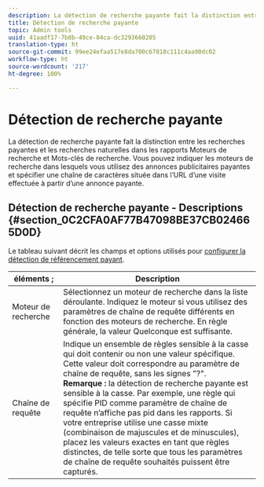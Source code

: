 ```yaml
---
description: La détection de recherche payante fait la distinction entre les recherches payantes et les recherches naturelles dans les rapports Moteurs de recherche et Mots-clés de recherche. Vous pouvez indiquer les moteurs de recherche dans lesquels vous utilisez des annonces publicitaires payantes et spécifier une chaîne de caractères située dans l’URL d’une visite effectuée à partir d’une annonce payante.
title: Détection de recherche payante
topic: Admin tools
uuid: 41aadf17-7b8b-49ce-84ca-dc3293660205
translation-type: ht
source-git-commit: 99ee24efaa517e8da700c67818c111c4aa90dc02
workflow-type: ht
source-wordcount: '217'
ht-degree: 100%

---
```



# Détection de recherche payante

La détection de recherche payante fait la distinction entre les recherches payantes et les recherches naturelles dans les rapports Moteurs de recherche et Mots-clés de recherche. Vous pouvez indiquer les moteurs de recherche dans lesquels vous utilisez des annonces publicitaires payantes et spécifier une chaîne de caractères située dans l’URL d’une visite effectuée à partir d’une annonce payante.

## Détection de recherche payante - Descriptions {#section_0C2CFA0AF77B47098BE37CB024665D0D}

Le tableau suivant décrit les champs et options utilisés pour [configurer la détection de référencement payant](/help/admin/admin/paid-search-detection/t-paid-search-detection.md).

| éléments ; | Description |
|--- |--- |
| Moteur de recherche | Sélectionnez un moteur de recherche dans la liste déroulante. Indiquez le moteur si vous utilisez des paramètres de chaîne de requête différents en fonction des moteurs de recherche. En règle générale, la valeur Quelconque est suffisante. |
| Chaîne de requête | Indique un ensemble de règles sensible à la casse qui doit contenir ou non une valeur spécifique. Cette valeur doit correspondre au paramètre de chaîne de requête, sans les signes &quot;?&quot;. <br>**Remarque :** la détection de recherche payante est sensible à la casse. Par exemple, une règle qui spécifie PID comme paramètre de chaîne de requête n’affiche pas pid dans les rapports. Si votre entreprise utilise une casse mixte (combinaison de majuscules et de minuscules), placez les valeurs exactes en tant que règles distinctes, de telle sorte que tous les paramètres de chaîne de requête souhaités puissent être capturés.</br> |
